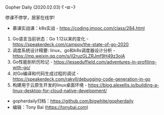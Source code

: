 Gopher Daily (2020.02.03) ʕ◔ϖ◔ʔ

停课不停学，居家在线学! 
* 慕课实战课：k8s实战 - https://coding.imooc.com/class/284.html

1. Go语言当前状态：Go 1.12以来的变化 - https://speakerdeck.com/campoy/the-state-of-go-2020
2. 调度系统设计精要: linux、go和k8s调度器设计分析 - https://mp.weixin.qq.com/s/jI2ruzGLZRJmf9H49z3ojA
3. Go性能剖析历险记 - https://jesseduffield.com/adventures-in-profiling-with-go/
4. 对Go编译和代码生成过程的调试 - https://speakerdeck.com/rakyll/debugging-code-generation-in-go
5. 构建用于云原生开发的linux桌面环境 - https://blog.alexellis.io/building-a-linux-desktop-for-cloud-native-development/

* gopherdaily归档：https://github.com/bigwhite/gopherdaily
* 编辑：Tony Bai (https://tonybai.com)
